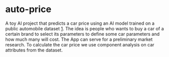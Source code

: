 # auto-price
A toy AI project that predicts a car price using an AI model trained on a public automobile dataset [1](https://www.kaggle.com/datasets/toramky/automobile-dataset/). The idea is people who wants to buy a car of a certain brand to select its parameters to define some car parameters and how much many will cost. The App can serve for a preliminary market research. To calculate the car price we use component analysis on car attributes from the dataset.
